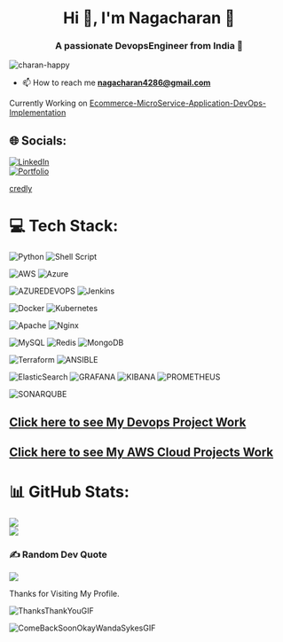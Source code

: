 <h1 align="center">Hi 👋, I'm Nagacharan 💫</h1>
<h3 align="center">A passionate DevopsEngineer from India 🔭</h3>

<p align="left"> <img src="https://komarev.com/ghpvc/?username=charan-happy&label=Profile%20views&color=0e75b6&style=flat" alt="charan-happy" /> </p>

- 📫 How to reach me **nagacharan4286@gmail.com**


Currently Working on [Ecommerce-MicroService-Application-DevOps-Implementation](https://github.com/charan-happy/Ecommerce-Microservices-DevOps-project)



## 🌐 Socials:
[![LinkedIn](https://img.shields.io/badge/LinkedIn-%230077B5.svg?logo=linkedin&logoColor=white)](https://linkedin.com/in/https://www.linkedin.com/in/nagacharan-g)  
[![Portfolio](https://img.shields.io/badge/portfolio-green)](https://charanwrites.hashnode.dev) 


<a href="https://www.credly.com/users/nagacharan-gudiyatham/badges">credly</a>

# 💻 Tech Stack:
 ![Python](https://img.shields.io/badge/python-3670A0?style=for-the-badge&logo=python&logoColor=ffdd54)
 ![Shell Script](https://img.shields.io/badge/shell_script-%23121011.svg?style=for-the-badge&logo=gnu-bash&logoColor=white) 
 
 ![AWS](https://img.shields.io/badge/AWS-%23FF9900.svg?style=for-the-badge&logo=amazon-aws&logoColor=white) ![Azure](https://img.shields.io/badge/azure-%230072C6.svg?style=for-the-badge&logo=microsoftazure&logoColor=white) 
 
![AZUREDEVOPS](https://img.shields.io/badge/azuredevops-0078D7.svg?style=for-the-badge&logo=azuredevops&logoColor=white&color=%230078D7)  ![Jenkins](https://img.shields.io/badge/jenkins-%232C5263.svg?style=for-the-badge&logo=jenkins&logoColor=white)

![Docker](https://img.shields.io/badge/docker-%230db7ed.svg?style=for-the-badge&logo=docker&logoColor=white) ![Kubernetes](https://img.shields.io/badge/kubernetes-%23326ce5.svg?style=for-the-badge&logo=kubernetes&logoColor=white)

![Apache](https://img.shields.io/badge/apache-%23D42029.svg?style=for-the-badge&logo=apache&logoColor=white)  ![Nginx](https://img.shields.io/badge/nginx-%23009639.svg?style=for-the-badge&logo=nginx&logoColor=white) 

![MySQL](https://img.shields.io/badge/mysql-%2300000f.svg?style=for-the-badge&logo=mysql&logoColor=white) ![Redis](https://img.shields.io/badge/redis-%23DD0031.svg?style=for-the-badge&logo=redis&logoColor=white) ![MongoDB](https://img.shields.io/badge/MongoDB-%234ea94b.svg?style=for-the-badge&logo=mongodb&logoColor=white)

![Terraform](https://img.shields.io/badge/terraform-%235835CC.svg?style=for-the-badge&logo=terraform&logoColor=white) ![ANSIBLE](https://img.shields.io/badge/ansible-%231A1918.svg?style=for-the-badge&logo=ansible&logoColor=white) 

![ElasticSearch](https://img.shields.io/badge/-ElasticSearch-005571?style=for-the-badge&logo=elasticsearch) ![GRAFANA](https://img.shields.io/badge/grafana-F46800.svg?style=for-the-badge&logo=grafana&logoColor=white&color=%23F46800)  ![KIBANA](https://img.shields.io/badge/kibana-005571.svg?style=for-the-badge&logo=kibana&logoColor=white&color=%23005571) ![PROMETHEUS](https://img.shields.io/badge/prometheus-E6522C.svg?style=for-the-badge&logo=prometheus&logoColor=white&color=%23E6522C) 

![SONARQUBE](https://img.shields.io/badge/sonarqube-4E9BCD.svg?style=for-the-badge&logo=sonarqube&logoColor=white&color=%234E9BCD) 

 ## [Click here to see My Devops Project Work](https://github.com/charan-happy/DevopsWithCharan/tree/main/projects)

## [Click here to see My AWS Cloud Projects Work](https://github.com/charan-happy/30-days-30-AWS-projects/blob/main/README.md)
 
 
# 📊 GitHub Stats:
![](https://github-readme-stats.vercel.app/api?username=charan-happy&theme=dark&hide_border=true&include_all_commits=false&count_private=true)<br/>
![](https://github-readme-stats.vercel.app/api/top-langs/?username=charan-happy&theme=dark&hide_border=true&include_all_commits=false&count_private=true&layout=compact)

### ✍️ Random Dev Quote
![](https://quotes-github-readme.vercel.app/api?type=horizontal&theme=dark)


Thanks for Visiting My Profile.

![ThanksThankYouGIF](https://github.com/Devopsdelight-T/devopsdelight-T/assets/170061144/d6a923ef-0f18-4ba1-895f-6805353ceab7)

![ComeBackSoonOkayWandaSykesGIF](https://github.com/Devopsdelight-T/devopsdelight-T/assets/170061144/2d81ac51-7bf0-4f04-bfb6-0161c72c2648)
